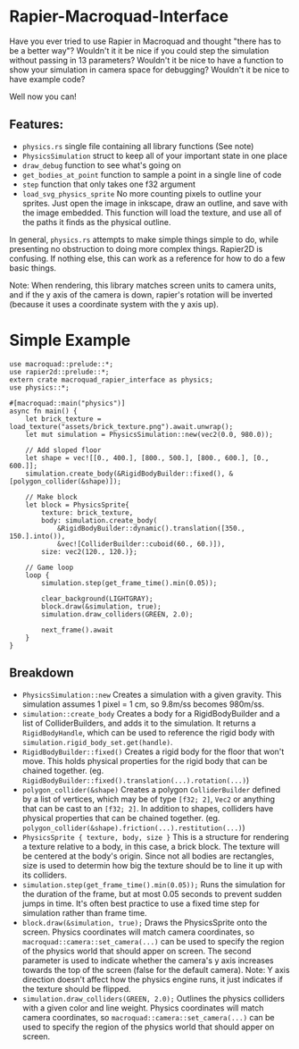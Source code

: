 Rapier-Macroquad-Interface
==========================

Have you ever tried to use Rapier in Macroquad and thought "there has to be a better way"?
Wouldn't it it be nice if you could step the simulation without passing in 13 parameters?
Wouldn't it be nice to have a function to show your simulation in camera space for debugging?
Wouldn't it be nice to have example code?

Well now you can!

Features:
---------

* `physics.rs` single file containing all library functions (See note)
* `PhysicsSimulation` struct to keep all of your important state in one place
* `draw_debug` function to see what's going on
* `get_bodies_at_point` function to sample a point in a single line of code
* `step` function that only takes one f32 argument
* `load_svg_physics_sprite` No more counting pixels to outline your sprites.
  Just open the image in inkscape, draw an outline, and save with the image
  embedded. This function will load the texture, and use all of the paths it
  finds as the physical outline.

In general, `physics.rs` attempts to make simple things simple to do, while
presenting no obstruction to doing more complex things.
Rapier2D is confusing. If nothing else, this can work as a reference for how
to do a few basic things.

Note: When rendering, this library matches screen units to camera units, and
if the y axis of the camera is down, rapier's rotation will be inverted
(because it uses a coordinate system with the y axis up).

Simple Example
==============

```
use macroquad::prelude::*;
use rapier2d::prelude::*;
extern crate macroquad_rapier_interface as physics;
use physics::*;

#[macroquad::main("physics")]
async fn main() {
    let brick_texture = load_texture("assets/brick_texture.png").await.unwrap();
    let mut simulation = PhysicsSimulation::new(vec2(0.0, 980.0));

    // Add sloped floor
    let shape = vec![[0., 400.], [800., 500.], [800., 600.], [0., 600.]];
    simulation.create_body(&RigidBodyBuilder::fixed(), &[polygon_collider(&shape)]);

    // Make block
    let block = PhysicsSprite{
        texture: brick_texture,
        body: simulation.create_body(
            &RigidBodyBuilder::dynamic().translation([350., 150.].into()),
            &vec![ColliderBuilder::cuboid(60., 60.)]),
        size: vec2(120., 120.)};

    // Game loop
    loop {
        simulation.step(get_frame_time().min(0.05));

        clear_background(LIGHTGRAY);
        block.draw(&simulation, true);
        simulation.draw_colliders(GREEN, 2.0);

        next_frame().await
    }
}
```

Breakdown
---------

* `PhysicsSimulation::new` Creates a simulation with a given gravity.
  This simulation assumes 1 pixel = 1 cm, so 9.8m/ss becomes 980m/ss.
* `simulation::create_body` Creates a body for a RigidBodyBuilder
  and a list of ColliderBuilders, and adds it to the simulation.
  It returns a `RigidBodyHandle`, which can be used to reference the
  rigid body with `simulation.rigid_body_set.get(handle)`.
* `RigidBodyBuilder::fixed()` Creates a rigid body for the floor that
  won't move. This holds physical properties for the rigid body that can
  be chained together.
  (eg. `RigidBodyBuilder::fixed().translation(...).rotation(...)`)
* `polygon_collider(&shape)` Creates a polygon `ColliderBuilder` defined
  by a list of vertices, which may be of type `[f32; 2]`, `Vec2` or anything
  that can be cast to an `[f32; 2]`. In addition to shapes, colliders
  have physical properties that can be chained together.
  (eg. `polygon_collider(&shape).friction(...).restitution(...)`)
* `PhysicsSprite { texture, body, size }` This is a structure for rendering
  a texture relative to a body, in this case, a brick block. The texture
  will be centered at the body's origin. Since not all bodies are
  rectangles, size is used to determin how big the texture should be to line
  it up with its colliders.
* `simulation.step(get_frame_time().min(0.05));` Runs the simulation for the
  duration of the frame, but at most 0.05 seconds to prevent sudden jumps in
  time.
  It's often best practice to use a fixed time step for simulation rather
  than frame time.
* `block.draw(&simulation, true);` Draws the PhysicsSprite onto the screen.
  Physics coordinates will match camera coordinates, so
  `macroquad::camera::set_camera(...)` can be used to specify the region of
  the physics world that should apper on screen.
  The second parameter is used to indicate whether the camera's y axis
  increases towards the top of the screen (false for the default camera).
  Note: Y axis direction doesn't affect how the physics engine runs, it just
  indicates if the texture should be flipped.
* `simulation.draw_colliders(GREEN, 2.0);` Outlines the physics colliders with
  a given color and line weight. Physics coordinates will match camera
  coordinates, so `macroquad::camera::set_camera(...)` can be used to specify
  the region of the physics world that should apper on screen.